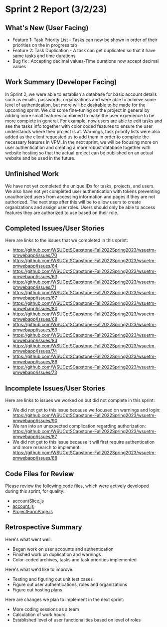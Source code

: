 # Sprint 2 Report (3/2/23)

## What's New (User Facing)

* Feature 1: Task Priority List - Tasks can now be shown in order of their priorities on the in progress tab
* Feature 2: Task Duplication - A task can get duplicated so that it have same tasks and time durations
* Bug fix : Accepting decimal values-Time durations now accept decimal values

## Work Summary (Developer Facing)

In Sprint 2, we were able to establish a database for basic account details such as emails, passwords, organizations and were able to achieve some level of authentication, but more will be desirable to be made for the upcoming sprint. We did some fine-tuning on the project in general by adding more small features combined to make the user experience to be more complete in general. For example, now users are able to edit tasks and see the tasks info together with color coded features to ensure the user understands where their project is at. Warnings, task priority lists were also added as the client requested us to add them in order to complete the necessary features in VPM. In the next sprint, we will be focusing more on user authentication and creating a more robust database together with website hosting so that the actual project can be published on an actual website and be used in the future.

## Unfinished Work

We have not yet completed the unique IDs for tasks, projects, and users. We also have not yet completed user authentication with tokens preventing unauthorized users from accessing information and pages if they are not authorized. The next step after this will be to allow users to create organizations and assign user roles. Users should only be able to access features they are authorized to use based on their role. 

## Completed Issues/User Stories
Here are links to the issues that we completed in this sprint:

* https://github.com/WSUCptSCapstone-Fall2022Spring2023/wsuetm-pmwebapp/issues/70
* https://github.com/WSUCptSCapstone-Fall2022Spring2023/wsuetm-pmwebapp/issues/64
* https://github.com/WSUCptSCapstone-Fall2022Spring2023/wsuetm-pmwebapp/issues/63
* https://github.com/WSUCptSCapstone-Fall2022Spring2023/wsuetm-pmwebapp/issues/71
* https://github.com/WSUCptSCapstone-Fall2022Spring2023/wsuetm-pmwebapp/issues/67
* https://github.com/WSUCptSCapstone-Fall2022Spring2023/wsuetm-pmwebapp/issues/80
* https://github.com/WSUCptSCapstone-Fall2022Spring2023/wsuetm-pmwebapp/issues/68
* https://github.com/WSUCptSCapstone-Fall2022Spring2023/wsuetm-pmwebapp/issues/69
* https://github.com/WSUCptSCapstone-Fall2022Spring2023/wsuetm-pmwebapp/issues/83
* https://github.com/WSUCptSCapstone-Fall2022Spring2023/wsuetm-pmwebapp/issues/74
* https://github.com/WSUCptSCapstone-Fall2022Spring2023/wsuetm-pmwebapp/issues/86
* https://github.com/WSUCptSCapstone-Fall2022Spring2023/wsuetm-pmwebapp/issues/73
 
## Incomplete Issues/User Stories
Here are links to issues we worked on but did not complete in this sprint:

* We did not get to this issue because we focused on warnings and login: https://github.com/WSUCptSCapstone-Fall2022Spring2023/wsuetm-pmwebapp/issues/90
* We ran into an unexpected complication regarding authorization: https://github.com/WSUCptSCapstone-Fall2022Spring2023/wsuetm-pmwebapp/issues/87
* We did not get to this issue because it will first require authentication and more research to implement: https://github.com/WSUCptSCapstone-Fall2022Spring2023/wsuetm-pmwebapp/issues/88

## Code Files for Review
Please review the following code files, which were actively developed during this sprint, for quality:

 * [accountSlice.js](https://github.com/WSUCptSCapstone-Fall2022Spring2023/wsuetm-pmwebapp/blob/main/VPMApp/client/src/features/accountSlice.js)
 * [account.js](https://github.com/WSUCptSCapstone-Fall2022Spring2023/wsuetm-pmwebapp/blob/main/VPMApp/server/controllers/account.js)
 * [ProjectFormPage.js](https://github.com/WSUCptSCapstone-Fall2022Spring2023/wsuetm-pmwebapp/blob/main/VPMApp/client/src/pages/Projects/ProjectFormPage.js)

## Retrospective Summary

Here's what went well:

* Began work on user accounts and authentication
* Finished work on duplication and warnings
* Color-coded archives, tasks and task priorities implemented

Here's what we'd like to improve:

* Testing and figuring out unit test cases
* Figure out user authentications, roles and organizations
* Figure out hosting plans

 Here are changes we plan to implement in the next sprint:
 
* More coding sessions as a team
* Calculation of work hours
* Established level of user functionalities based on level of roles
